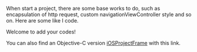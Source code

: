 When start a project, there are some base works to do, such as encapsulation of http request, custom navigationViewController style and so on. Here are some like I code.

Welcome to add your codes!

You can also find an Objective-C version [iOSProjectFrame](https://github.com/DingHub/iOSProjectFrame) with this link.
